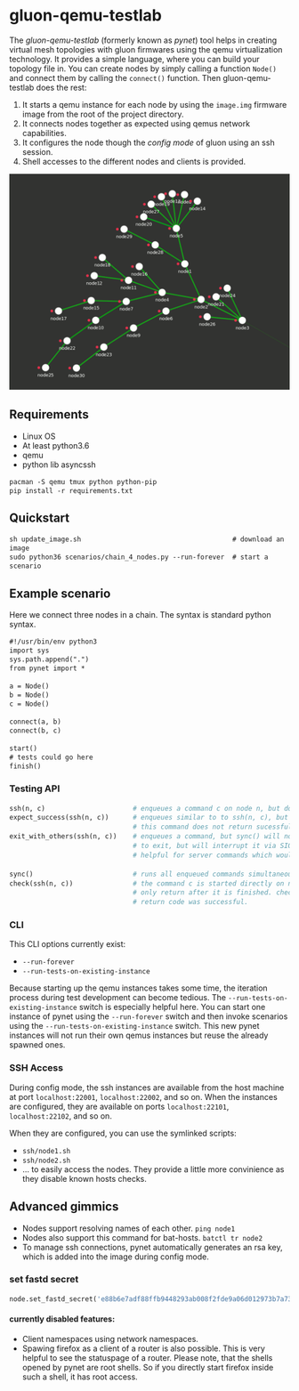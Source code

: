 # gluon-qemu-testlab

The *gluon-qemu-testlab* (formerly known as *pynet*) tool helps
in creating virtual mesh topologies
with gluon firmwares using the qemu virtualization
technology. It provides a simple language, where you can
build your topology file in. You can create nodes by
simply calling a function `Node()` and connect them by
calling the `connect()` function. Then gluon-qemu-testlab
does the rest:

1. It starts a qemu instance for each node by using the `image.img` firmware image from the root of the project directory.
2. It connects nodes together as expected using qemus network capabilities.
3. It configures the node though the *config mode* of gluon using an ssh session.
4. Shell accesses to the different nodes and clients is provided.

![picture of random mesh generated by pynet](mesh.gif)

## Requirements

- Linux OS
- At least python3.6
- qemu
- python lib asyncssh

``` shell
pacman -S qemu tmux python python-pip
pip install -r requirements.txt
```

## Quickstart

``` shell
sh update_image.sh                                      # download an image
sudo python36 scenarios/chain_4_nodes.py --run-forever  # start a scenario
```

## Example scenario

Here we connect three nodes in a chain. The syntax is
standard python syntax.
```
#!/usr/bin/env python3
import sys
sys.path.append(".")
from pynet import *

a = Node()
b = Node()
c = Node()

connect(a, b)
connect(b, c)

start()
# tests could go here
finish()
```

### Testing API

``` python
ssh(n, c)                      # enqueues a command c on node n, but does not yet run them
expect_success(ssh(n, c))      # enqueues similar to to ssh(n, c), but the test will fail, if
                               # this command does not return sucessfully
exit_with_others(ssh(n, c))    # enqueues a command, but sync() will not wait for this command
                               # to exit, but will interrupt it via SIGINT (CTRL+C). This is
                               # helpful for server commands which would run forever.

sync()                         # runs all enqueued commands simultaneously till they end
check(ssh(n, c))               # the command c is started directly on node n and check() will
                               # only return after it is finished. check() returns True, if the
                               # return code was successful.
```

### CLI

This CLI options currently exist:
- `--run-forever`
- `--run-tests-on-existing-instance`

Because starting up the qemu instances takes some time, the iteration process during test development can become
tedious. The `--run-tests-on-existing-instance` switch is especially helpful here. You can start one instance of pynet
using the `--run-forever` switch and then invoke scenarios using the `--run-tests-on-existing-instance` switch. This 
new pynet instances will not run their own qemus instances but reuse the already spawned ones. 

### SSH Access

During config mode, the ssh instances are available from the host machine at port `localhost:22001`, `localhost:22002`,
and so on. When the instances are configured, they are available on ports `localhost:22101`, `localhost:22102`, and
so on.

When they are configured, you can use the symlinked scripts:
- `ssh/node1.sh`
- `ssh/node2.sh`
- ...
to easily access the nodes. They provide a little more convinience as they disable known hosts checks.

## Advanced gimmics

- Nodes support resolving names of each other. ```ping node1```
- Nodes also support this command for bat-hosts. ```batctl tr node2```
- To manage ssh connections, pynet automatically generates an rsa key, which is added into the image during config mode.

### set fastd secret

``` python
node.set_fastd_secret('e88b6e7adf88ffb9448293ab008f2fde9a06d012973b7a73cb4947781f6020f2')
```

#### currently disabled features:
- Client namespaces using network namespaces.
- Spawing firefox as a client of a router is also possible. This is very helpful to see the statuspage of a router. Please note, that the shells opened by pynet are root shells. So if you directly start firefox inside such a shell, it has root access.
